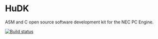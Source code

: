 HuDK
====
ASM and C open source software development kit for the NEC PC Engine.

[![Build status](https://ci.appveyor.com/api/projects/status/3yx6785tjbh741es/branch/master?svg=true)](https://ci.appveyor.com/project/BlockoS/hudk/branch/master)
